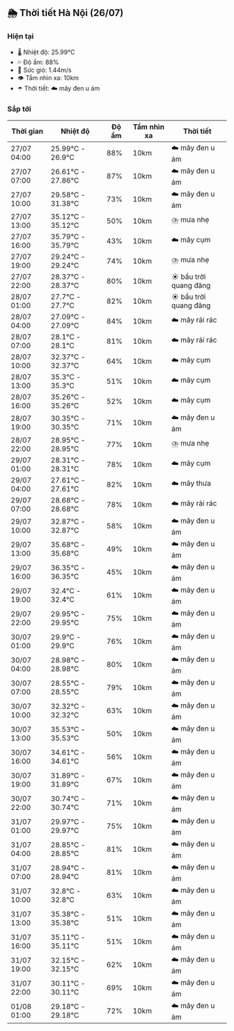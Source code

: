## 🌦️ Thời tiết Hà Nội (26/07)

### Hiện tại

- 🌡️ Nhiệt độ: 25.99℃
- 💦 Độ ẩm: 88%
- 💨 Sức gió: 1.44m/s
- 👁️ Tầm nhìn xa: 10km
- ☂️ Thời tiết: ☁️ mây đen u ám

### Sắp tới

| Thời gian | Nhiệt độ | Độ ẩm | Tầm nhìn xa | Thời tiết |
| --- | --- | --- | --- | --- |
| 27/07 04:00 | 25.99℃ - 26.9℃ | 88% | 10km | ☁️ mây đen u ám |
| 27/07 07:00 | 26.61℃ - 27.86℃ | 87% | 10km | ☁️ mây đen u ám |
| 27/07 10:00 | 29.58℃ - 31.38℃ | 73% | 10km | ☁️ mây đen u ám |
| 27/07 13:00 | 35.12℃ - 35.12℃ | 50% | 10km | ⛈️ mưa nhẹ |
| 27/07 16:00 | 35.79℃ - 35.79℃ | 43% | 10km | ☁️ mây cụm |
| 27/07 19:00 | 29.24℃ - 29.24℃ | 74% | 10km | ⛈️ mưa nhẹ |
| 27/07 22:00 | 28.37℃ - 28.37℃ | 80% | 10km | ☀️ bầu trời quang đãng |
| 28/07 01:00 | 27.7℃ - 27.7℃ | 82% | 10km | ☀️ bầu trời quang đãng |
| 28/07 04:00 | 27.09℃ - 27.09℃ | 84% | 10km | ☁️ mây rải rác |
| 28/07 07:00 | 28.1℃ - 28.1℃ | 81% | 10km | ☁️ mây rải rác |
| 28/07 10:00 | 32.37℃ - 32.37℃ | 64% | 10km | ☁️ mây cụm |
| 28/07 13:00 | 35.3℃ - 35.3℃ | 51% | 10km | ☁️ mây cụm |
| 28/07 16:00 | 35.26℃ - 35.26℃ | 52% | 10km | ☁️ mây cụm |
| 28/07 19:00 | 30.35℃ - 30.35℃ | 71% | 10km | ☁️ mây đen u ám |
| 28/07 22:00 | 28.95℃ - 28.95℃ | 77% | 10km | ⛈️ mưa nhẹ |
| 29/07 01:00 | 28.31℃ - 28.31℃ | 78% | 10km | ☁️ mây cụm |
| 29/07 04:00 | 27.61℃ - 27.61℃ | 82% | 10km | ☁️ mây thưa |
| 29/07 07:00 | 28.68℃ - 28.68℃ | 78% | 10km | ☁️ mây rải rác |
| 29/07 10:00 | 32.87℃ - 32.87℃ | 58% | 10km | ☁️ mây đen u ám |
| 29/07 13:00 | 35.68℃ - 35.68℃ | 49% | 10km | ☁️ mây đen u ám |
| 29/07 16:00 | 36.35℃ - 36.35℃ | 45% | 10km | ☁️ mây đen u ám |
| 29/07 19:00 | 32.4℃ - 32.4℃ | 61% | 10km | ☁️ mây đen u ám |
| 29/07 22:00 | 29.95℃ - 29.95℃ | 75% | 10km | ☁️ mây đen u ám |
| 30/07 01:00 | 29.9℃ - 29.9℃ | 76% | 10km | ☁️ mây đen u ám |
| 30/07 04:00 | 28.98℃ - 28.98℃ | 80% | 10km | ☁️ mây đen u ám |
| 30/07 07:00 | 28.55℃ - 28.55℃ | 79% | 10km | ☁️ mây đen u ám |
| 30/07 10:00 | 32.32℃ - 32.32℃ | 63% | 10km | ☁️ mây đen u ám |
| 30/07 13:00 | 35.53℃ - 35.53℃ | 50% | 10km | ☁️ mây đen u ám |
| 30/07 16:00 | 34.61℃ - 34.61℃ | 56% | 10km | ☁️ mây đen u ám |
| 30/07 19:00 | 31.89℃ - 31.89℃ | 67% | 10km | ☁️ mây đen u ám |
| 30/07 22:00 | 30.74℃ - 30.74℃ | 71% | 10km | ☁️ mây đen u ám |
| 31/07 01:00 | 29.97℃ - 29.97℃ | 75% | 10km | ☁️ mây đen u ám |
| 31/07 04:00 | 28.85℃ - 28.85℃ | 81% | 10km | ☁️ mây đen u ám |
| 31/07 07:00 | 28.94℃ - 28.94℃ | 81% | 10km | ☁️ mây đen u ám |
| 31/07 10:00 | 32.8℃ - 32.8℃ | 63% | 10km | ☁️ mây đen u ám |
| 31/07 13:00 | 35.38℃ - 35.38℃ | 51% | 10km | ☁️ mây đen u ám |
| 31/07 16:00 | 35.11℃ - 35.11℃ | 51% | 10km | ☁️ mây đen u ám |
| 31/07 19:00 | 32.15℃ - 32.15℃ | 62% | 10km | ☁️ mây đen u ám |
| 31/07 22:00 | 30.11℃ - 30.11℃ | 69% | 10km | ☁️ mây đen u ám |
| 01/08 01:00 | 29.18℃ - 29.18℃ | 72% | 10km | ☁️ mây đen u ám |
